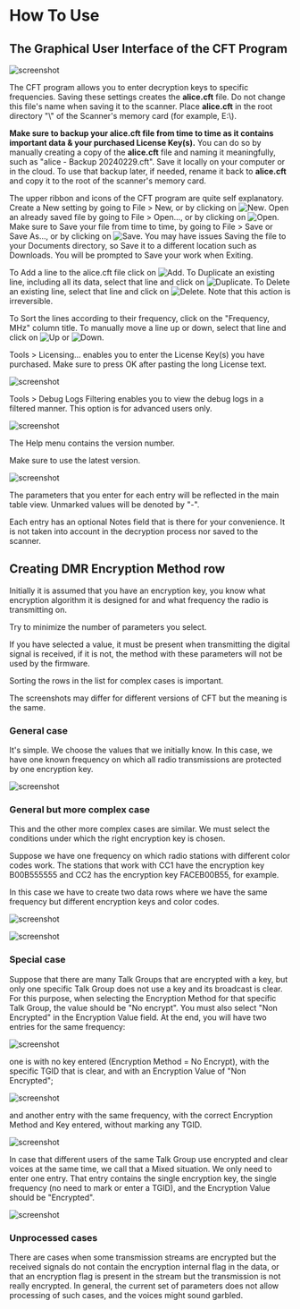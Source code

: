 # How To Use

## The Graphical User Interface of the CFT Program

![screenshot](img/man7.png)

The CFT program allows you to enter decryption keys to specific frequencies. Saving these settings creates the **alice.cft** file. Do not change this file's name when saving it to the scanner. Place **alice.cft** in the root directory "\\" of the Scanner's memory card (for example, E:\\).

**Make sure to backup your alice.cft file from time to time as it contains important data & your purchased License Key(s).** You can do so by manually creating a copy of the **alice.cft** file and naming it meaningfully, such as "alice - Backup 20240229.cft". Save it locally on your computer or in the cloud. To use that backup later, if needed, rename it back to **alice.cft** and copy it to the root of the scanner's memory card.

The upper ribbon and icons of the CFT program are quite self explanatory. 
Create a New setting by going to File > New, or by clicking on ![New](img/new.png).
Open an already saved file by going to File > Open..., or by clicking on ![Open](img/open.png).
Make sure to Save your file from time to time, by going to File > Save or Save As..., or by clicking on ![Save](img/save.png).
You may have issues Saving the file to your Documents directory, so Save it to a different location such as Downloads.
You will be prompted to Save your work when Exiting.

To Add a line to the alice.cft file click on ![Add](img/add.png).
To Duplicate an existing line, including all its data, select that line and click on ![Duplicate](img/duplicate.png).
To Delete an existing line, select that line and click on ![Delete](img/delete.png). Note that this action is irreversible.

To Sort the lines according to their frequency, click on the "Frequency, MHz" column title.
To manually move a line up or down, select that line and click on ![Up](img/up.png) or ![Down](img/down.png).

Tools > Licensing... enables you to enter the License Key(s) you have purchased. Make sure to press OK after pasting the long License text.

![screenshot](img/man4.png)

Tools > Debug Logs Filtering enables you to view the debug logs in a filtered manner. This option is for advanced users only.

![screenshot](img/man5.png)

The Help menu contains the version number.

Make sure to use the latest version.

![screenshot](img/man6.png)

The parameters that you enter for each entry will be reflected in the main table view. Unmarked values will be denoted by "-".

Each entry has an optional Notes field that is there for your convenience. It is not taken into account in the decryption process nor saved to the scanner.


## Creating DMR Encryption Method row

Initially it is assumed that you have an encryption key, you know what encryption algorithm it is designed for and what frequency the radio is transmitting on.

Try to minimize the number of parameters you select.

If you have selected a value, it must be present when transmitting the digital signal is received, if it is not, the method with these parameters will not be used by the firmware.

Sorting the rows in the list for complex cases is important.

The screenshots may differ for different versions of CFT but the meaning is the same.

### General case

It's simple. We choose the values that we initially know. In this case, we have one known frequency on which all radio transmissions are protected by one encryption key.

![screenshot](img/man0.png)

### General but more complex case

This and the other more complex cases are similar. We must select the conditions under which the right encryption key is chosen.

Suppose we have one frequency on which radio stations with different color codes work. The stations that work with CC1 have the encryption key B00B555555 and CC2 has the encryption key FACEB00B55, for example. 

In this case we have to create two data rows where we have the same frequency but different encryption keys and color codes.

![screenshot](img/man1.png)

![screenshot](img/man2.png)

### Special case

Suppose that there are many Talk Groups that are encrypted with a key, but only one specific Talk Group does not use a key and its broadcast is clear. For this purpose, when selecting the Encryption Method for that specific Talk Group, the value should be "No encrypt". You must also select "Non Encrypted" in the Encryption Value field. 
At the end, you will have two entries for the same frequency: 

![screenshot](img/man10.png)

one is with no key entered (Encryption Method = No Encrypt), with the specific TGID that is clear, and with an Encryption Value of "Non Encrypted"; 

![screenshot](img/man9.png)

and another entry with the same frequency, with the correct Encryption Method and Key entered, without marking any TGID.

![screenshot](img/man8.png)

In case that different users of the same Talk Group use encrypted and clear voices at the same time, we call that a Mixed situation.
We only need to enter one entry. That entry contains the single encryption key, the single frequency (no need to mark or enter a TGID), and the Encryption Value should be "Encrypted".

![screenshot](img/man11.png)


### Unprocessed cases

There are cases when some transmission streams are encrypted but the received signals do not contain the encryption internal flag in the data, or that an encryption flag is present in the stream but the transmission is not really encrypted. In general, the current set of parameters does not allow processing of such cases, and the voices might sound garbled.


